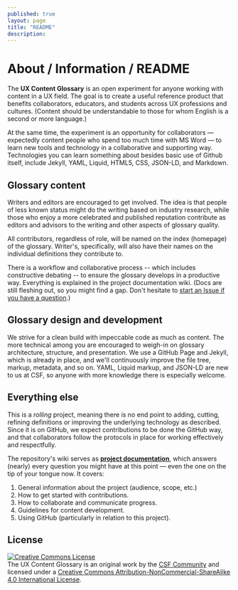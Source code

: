 ```yaml
---
published: true
layout: page
title: "README"
description: 
---
```


<h1 class="term-title">About / Information / README</h1>

The **UX Content Glossary** is an open experiment for anyone working with content in a UX field. The goal is to create a useful reference product that benefits collaborators, educators, and students across UX professions and cultures. (Content should be understandable to those for whom English is a second or more language.) 

At the same time, the experiment is an opportunity for collaborators — expectedly content people who spend too much time with MS Word — to learn new tools and technology in a collaborative and supporting way. Technologies you can learn something about besides basic use of Github itself, include Jekyll, YAML, Liquid, HTML5, CSS, JSON-LD, and Markdown. 

## Glossary content 

Writers and editors are encouraged to get involved. The idea is that people of less known status might do the writing based on industry research, while those who enjoy a more celebrated and published reputation contribute as editors and advisors to the writing and other aspects of glossary quality. 

All contributors, regardless of role, will be named on the index (homepage) of the glossary. Writer's, specifically, will also have their names on the individual definitions they contribute to.

There is a workflow and collaborative process -- which includes constructive debating -- to ensure the glossary develops in a productive way. Everything is explained in the project documentation wiki. (Docs are still fleshing out, so you might find a gap. Don't hesitate to [start an Issue if you have a question](https://github.com/content-strategy-forum/csf-glossary/issues).)   

## Glossary design and development

We strive for a clean build with impeccable code as much as content. The more technical among you are encouraged to weigh-in on glossary architecture, structure, and presentation. We use a GitHub Page and Jekyll, which is already in place, and we'll continuously improve the file tree, markup, metadata, and so on. YAML, Liquid markup, and JSON-LD are new to us at CSF, so anyone with more knowledge there is especially welcome. 

## Everything else

This is a _rolling_ project, meaning there is no end point to adding, cutting, refining definitions or improving the underlying technology as described. Since it is on GitHub, we expect contributions to be done the GitHub way, and that collaborators follow the protocols in place for working effectively and respectfully. 

The repository's wiki serves as **[project documentation](https://github.com/content-strategy-forum/csf-glossary/wiki)**, which answers (nearly) every question you might have at this point — even the one on the tip of your tongue now. It covers:

1. General information about the project (audience, scope, etc.)
1. How to get started with contributions.
1. How to collaborate and communicate progress.
1. Guidelines for content development.
1. Using GitHub (particularly in relation to this project).

## License 

<a rel="license" href="http://creativecommons.org/licenses/by-nc-sa/4.0/"><img alt="Creative Commons License" style="border-width:0" src="https://i.creativecommons.org/l/by-nc-sa/4.0/88x31.png" /></a><br /><span xmlns:dct="http://purl.org/dc/terms/" property="dct:title">The UX Content Glossary</span> is an original work by the <a xmlns:cc="http://creativecommons.org/ns#" href="https://csf.community" property="cc:attributionName" rel="cc:attributionURL">CSF Community</a> and licensed under a <a rel="license" href="http://creativecommons.org/licenses/by-nc-sa/4.0/">Creative Commons Attribution-NonCommercial-ShareAlike 4.0 International License</a>.
